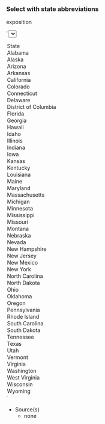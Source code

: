 ### Select with state abbreviations

exposition

`<select name="state">
  <option value="">State</option>
  <option value="AL">Alabama</option>
  <option value="AK">Alaska</option>
  <option value="AZ">Arizona</option>
  <option value="AR">Arkansas</option>
  <option value="CA">California</option>
  <option value="CO">Colorado</option>
  <option value="CT">Connecticut</option>
  <option value="DE">Delaware</option>
  <option value="DC">District of Columbia</option>
  <option value="FL">Florida</option>
  <option value="GA">Georgia</option>
  <option value="HI">Hawaii</option>
  <option value="ID">Idaho</option>
  <option value="IL">Illinois</option>
  <option value="IN">Indiana</option>
  <option value="IA">Iowa</option>
  <option value="KS">Kansas</option>
  <option value="KY">Kentucky</option>
  <option value="LA">Louisiana</option>
  <option value="ME">Maine</option>
  <option value="MD">Maryland</option>
  <option value="MA">Massachusetts</option>
  <option value="MI">Michigan</option>
  <option value="MN">Minnesota</option>
  <option value="MS">Mississippi</option>
  <option value="MO">Missouri</option>
  <option value="MT">Montana</option>
  <option value="NE">Nebraska</option>
  <option value="NV">Nevada</option>
  <option value="NH">New Hampshire</option>
  <option value="NJ">New Jersey</option>
  <option value="NM">New Mexico</option>
  <option value="NY">New York</option>
  <option value="NC">North Carolina</option>
  <option value="ND">North Dakota</option>
  <option value="OH">Ohio</option>
  <option value="OK">Oklahoma</option>
  <option value="OR">Oregon</option>
  <option value="PA">Pennsylvania</option>
  <option value="RI">Rhode Island</option>
  <option value="SC">South Carolina</option>
  <option value="SD">South Dakota</option>
  <option value="TN">Tennessee</option>
  <option value="TX">Texas</option>
  <option value="UT">Utah</option>
  <option value="VT">Vermont</option>
  <option value="VA">Virginia</option>
  <option value="WA">Washington</option>
  <option value="WV">West Virginia</option>
  <option value="WI">Wisconsin</option>
  <option value="WY">Wyoming</option>
</select>`

- Source(s)
  - none
